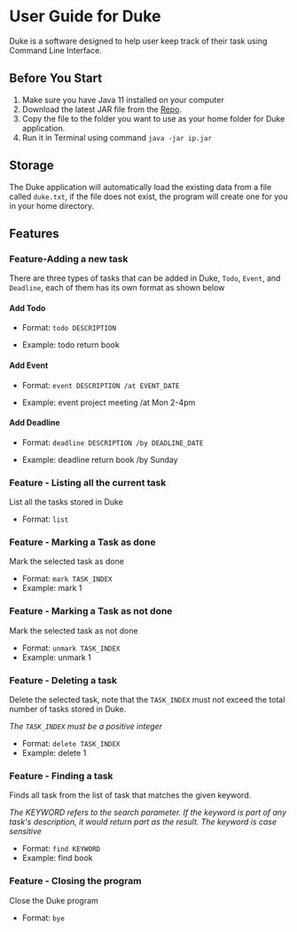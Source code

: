 # User Guide for Duke
Duke is a software designed to help user keep track of their task using Command Line Interface.


## Before You Start
1. Make sure you have Java 11 installed on your computer
2. Download the latest JAR file from the [Repo](https://github.com/lelerer/ip).
3. Copy the file to the folder you want to use as your home folder for Duke application.
4. Run it in Terminal using command `java -jar ip.jar`


## Storage
The Duke application will automatically load the existing data from a 
file called `duke.txt`, if the file does not exist, the program will create one for you in your home directory.



## Features

### Feature-Adding a new task
There are three types of tasks that can be added in Duke, `Todo`, `Event`, and `Deadline`, each of them has its own format as shown below
#### Add Todo 

- Format: `todo DESCRIPTION`

- Example: todo return book



#### Add Event
- Format: `event DESCRIPTION /at EVENT_DATE`

- Example: event project meeting /at Mon 2-4pm

#### Add Deadline
- Format: `deadline DESCRIPTION /by DEADLINE_DATE`

- Example: deadline return book /by Sunday


### Feature - Listing all the current task
List all the tasks stored in Duke
- Format: `list`

### Feature - Marking a Task as done
Mark the selected task as done
- Format: `mark TASK_INDEX`
- Example: mark 1

### Feature - Marking a Task as not done
Mark the selected task as not done
- Format: `unmark TASK_INDEX`
- Example: unmark 1

### Feature - Deleting a task
Delete the selected task, note that the `TASK_INDEX` must not exceed the total number of tasks stored in Duke.

*The `TASK_INDEX` must be a positive integer*
- Format: `delete TASK_INDEX`
- Example: delete 1


### Feature - Finding a task 
Finds all task from the list of task that matches the given keyword.

*The KEYWORD refers to the search parameter. If the keyword is part of any task's description, it would return part as the result.
The keyword is case sensitive*
- Format: `find KEYWORD`
- Example: find book

### Feature - Closing the program
Close the Duke program
- Format: `bye`

